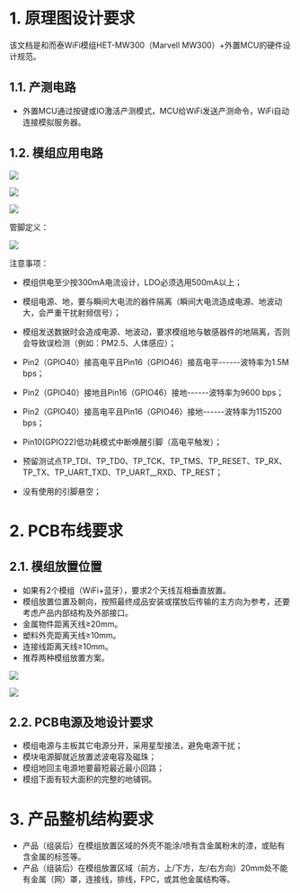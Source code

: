 # 1. 原理图设计要求

该文档是和而泰WiFi模组HET-MW300（Marvell MW300）+外置MCU的硬件设计规范。
## 1.1. 产测电路

- 外置MCU通过按键或IO激活产测模式，MCU给WiFi发送产测命令，WiFi自动连接模拟服务器。
## 1.2. 模组应用电路

![](https://i.imgur.com/QXeTh2c.png)

![](https://i.imgur.com/ZEL62Xw.png)

![](https://i.imgur.com/FqT82tT.png)

管脚定义：

![](https://i.imgur.com/CuWsLjM.png)

注意事项：

- 模组供电至少按300mA电流设计，LDO必须选用500mA以上；

- 模组电源、地，要与瞬间大电流的器件隔离（瞬间大电流造成电源、地波动大，会严重干扰射频信号）；

- 模组发送数据时会造成电源、地波动，要求模组地与敏感器件的地隔离，否则会导致误检测（例如：PM2.5、人体感应）；

- Pin2（GPIO40）接高电平且Pin16（GPIO46）接高电平------波特率为1.5M bps；

- Pin2（GPIO40）接地且Pin16（GPIO46）接地------波特率为9600 bps；

- Pin2（GPIO40）接高电平且Pin16（GPIO46）接地------波特率为115200 bps；

- Pin10(GPIO22)低功耗模式中断唤醒引脚（高电平触发）；

- 预留测试点TP_TDI、TP_TD0、TP_TCK、TP_TMS、TP_RESET、TP_RX、TP_TX、TP_UART_TXD、TP_UART__RXD、TP_REST；

- 没有使用的引脚悬空；
# 2. PCB布线要求

## 2.1. 模组放置位置

- 如果有2个模组（WiFi+蓝牙），要求2个天线互相垂直放置。
- 模组放置位置及朝向，按照最终成品安装或摆放后传输的主方向为参考，还要考虑产品内部结构及外部接口。
- 金属物件距离天线≥20mm。
- 塑料外壳距离天线≥10mm。
- 连接线距离天线≥10mm。
- 推荐两种模组放置方案。

![](https://i.imgur.com/eqcqt0K.png)

![](https://i.imgur.com/xR5DEa6.png)

## 2.2. PCB电源及地设计要求

- 模组电源与主板其它电源分开，采用星型接法，避免电源干扰；
- 模块电源脚就近放置滤波电容及磁珠；
- 模组地回主电源地要最短最近最小回路；
- 模组下面有较大面积的完整的地铺铜。
# 3. 产品整机结构要求

- 产品（组装后）在模组放置区域的外壳不能涂/喷有含金属粉末的漆，或贴有含金属的标签等。
- 产品（组装后）在模组放置区域（前方，上/下方，左/右方向）20mm处不能有金属（网）罩，连接线，排线，FPC，或其他金属结构等。







